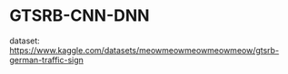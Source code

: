 # GTSRB-CNN-DNN
dataset: https://www.kaggle.com/datasets/meowmeowmeowmeowmeow/gtsrb-german-traffic-sign
